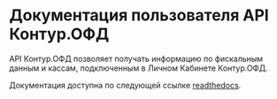 # Документация пользователя API Контур.ОФД

API Контур.ОФД позволяет получать информацию по фискальным данным и кассам, подключенным в Личном Кабинете Контур.ОФД.

Документация доступна по следующей ссылке [readthedocs](kontur-ofd-api.readthedocs.io).
